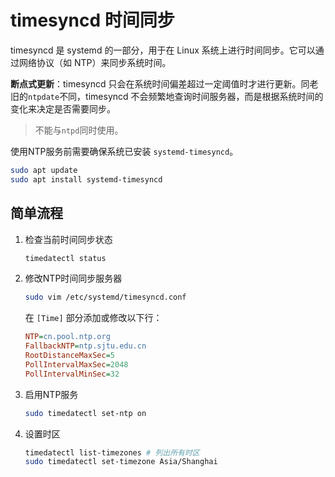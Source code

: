 # timesyncd 时间同步

timesyncd 是 systemd 的一部分，用于在 Linux 系统上进行时间同步。它可以通过网络协议（如 NTP）来同步系统时间。

**断点式更新**：timesyncd 只会在系统时间偏差超过一定阈值时才进行更新。同老旧的`ntpdate`不同，timesyncd 不会频繁地查询时间服务器，而是根据系统时间的变化来决定是否需要同步。

> 不能与`ntpd`同时使用。

使用NTP服务前需要确保系统已安装 `systemd-timesyncd`。

```bash
sudo apt update
sudo apt install systemd-timesyncd
```

## 简单流程

1. 检查当前时间同步状态

    ```bash
    timedatectl status
    ```

2. 修改NTP时间同步服务器

    ```bash
    sudo vim /etc/systemd/timesyncd.conf
    ```

    在 `[Time]` 部分添加或修改以下行：

    ```ini
    NTP=cn.pool.ntp.org
    FallbackNTP=ntp.sjtu.edu.cn
    RootDistanceMaxSec=5
    PollIntervalMaxSec=2048
    PollIntervalMinSec=32
    ```

3. 启用NTP服务

    ```bash
    sudo timedatectl set-ntp on
    ```

4. 设置时区

    ```bash
    timedatectl list-timezones # 列出所有时区
    sudo timedatectl set-timezone Asia/Shanghai
    ```

